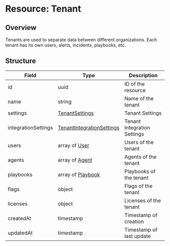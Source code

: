 # Resource: Tenant

## Overview

Tenants are used to separate data between different organizations. Each tenant has its own users, alerts, incidents, playbooks, etc.

## Structure

| Field               | Type                                                              | Description                 |
| ------------------- | ----------------------------------------------------------------- | --------------------------- |
| id                  | uuid                                                              | ID of the resource          |
| name                | string                                                            | Name of the tenant          |
| settings            | [TenantSettings](/resources/tenantsettings)                       | Tenant Settings             |
| integrationSettings | [TenantIntegrationSettings](/resources/tenantintegrationsettings) | Tenant Integration Settings |
| users               | array of [User](/resources/user)                                  | Users of the tenant         |
| agents              | array of [Agent](/resources/agent)                                | Agents of the tenant        |
| playbooks           | array of [Playbook](/resources/playbook)                          | Playbooks of the tenant     |
| flags               | object                                                            | Flags of the tenant         |
| licenses            | object                                                            | Licenses of the tenant      |
| createdAt           | timestamp                                                         | Timestamp of creation       |
| updatedAt           | timestamp                                                         | Timestamp of last update    |
